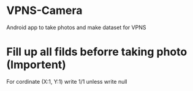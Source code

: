# VPNS-Camera
Android app to take photos and make dataset for VPNS
# Fill up all filds beforre taking photo (Importent)
For cordinate (X:1, Y:1) write 1/1 unless write null
